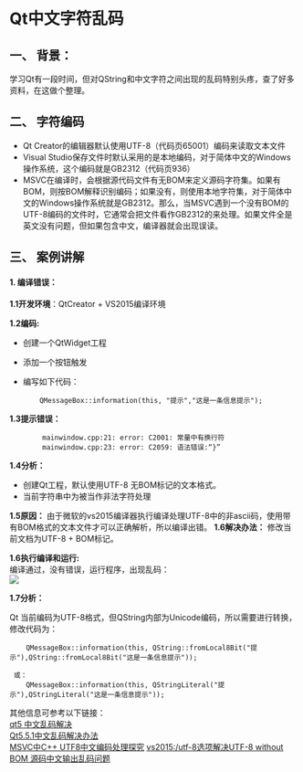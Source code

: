 # Qt中文字符乱码

## 一、 背景：
学习Qt有一段时间，但对QString和中文字符之间出现的乱码特别头疼，查了好多资料，在这做个整理。
## 二、 字符编码

- Qt Creator的编辑器默认使用UTF-8（代码页65001）编码来读取文本文件
- Visual Studio保存文件时默认采用的是本地编码，对于简体中文的Windows操作系统，这个编码就是GB2312（代码页936）
- MSVC在编译时，会根据源代码文件有无BOM来定义源码字符集。如果有BOM，则按BOM解释识别编码；如果没有，则使用本地字符集，对于简体中文的Windows操作系统就是GB2312。那么，当MSVC遇到一个没有BOM的UTF-8编码的文件时，它通常会把文件看作GB2312的来处理。如果文件全是英文没有问题，但如果包含中文，编译器就会出现误读。

## 三、 案例讲解

#### 1. 编译错误：
  
**1.1开发环境**：QtCreator + VS2015编译环境 
 
**1.2编码:**       

  - 创建一个QtWidget工程
  - 添加一个按钮触发
  - 编写如下代码：
		
			QMessageBox::information(this, "提示","这是一条信息提示");

**1.3提示错误：**
	     
			mainwindow.cpp:21: error: C2001: 常量中有换行符
			mainwindow.cpp:23: error: C2059: 语法错误:“}”

**1.4分析：**    

  - 创建Qt工程，默认使用UTF-8 无BOM标记的文本格式。  
  - 当前字符串中为被当作非法字符处理 
 
**1.5原因：**
 由于微软的vs2015编译器执行编译处理UTF-8中的非ascii码，使用带有BOM格式的文本文件才可以正确解析，所以编译出错。
**1.6解决办法：** 
 修改当前文档为UTF-8 + BOM标记。 

**1.6执行编译和运行:**   
  编译通过，没有错误，运行程序，出现乱码：   
![](res/QtString_1.png)

**1.7分析：** 

   Qt 当前编码为UTF-8格式，但QString内部为Unicode编码，所以需要进行转换，修改代码为：  

		QMessageBox::information(this, QString::fromLocal8Bit("提示"),QString::fromLocal8Bit("这是一条信息提示"));

	 或：     
		QMessageBox::information(this, QStringLiteral("提示"),QStringLiteral("这是一条信息提示"));

其他信息可参考以下链接：    
[qt5 中文乱码解决](https://blog.csdn.net/jacke121/article/details/78373448)   
[Qt5.5.1中文乱码解决办法](https://blog.csdn.net/jh1513/article/details/52331973)  
[MSVC中C++ UTF8中文编码处理探究](https://www.cnblogs.com/Esfog/p/MSVC_UTF8_CHARSET_HANDLE.html)
[vs2015:/utf-8选项解决UTF-8 without BOM 源码中文输出乱码问题](https://blog.csdn.net/10km/article/details/80203286)